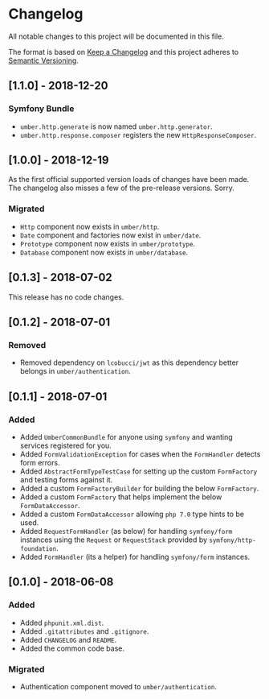 # Changelog
All notable changes to this project will be documented in this file.

The format is based on [Keep a Changelog](http://keepachangelog.com/en/1.0.0/)
and this project adheres to [Semantic Versioning](http://semver.org/spec/v2.0.0.html).

## [1.1.0] - 2018-12-20

### Symfony Bundle
- `umber.http.generate` is now named `umber.http.generator`.
- `umber.http.response.composer` registers the new `HttpResponseComposer`.

## [1.0.0] - 2018-12-19

As the first official supported version loads of changes have been made.
The changelog also misses a few of the pre-release versions.
Sorry.

### Migrated
- `Http` component now exists in `umber/http`.
- `Date` component and factories now exist in `umber/date`.
- `Prototype` component now exists in `umber/prototype`.
- `Database` component now exists in `umber/database`.

## [0.1.3] - 2018-07-02

This release has no code changes.

## [0.1.2] - 2018-07-01

### Removed
- Removed dependency on `lcobucci/jwt` as this dependency better belongs in `umber/authentication`.

## [0.1.1] - 2018-07-01

### Added
- Added `UmberCommonBundle` for anyone using `symfony` and wanting services registered for you.
- Added `FormValidationException` for cases when the `FormHandler` detects form errors.
- Added `AbstractFormTypeTestCase` for setting up the custom `FormFactory` and testing forms against it.
- Added a custom `FormFactoryBuilder` for building the below `FormFactory`.
- Added a custom `FormFactory` that helps implement the below `FormDataAccessor`.
- Added a custom `FormDataAccessor` allowing `php 7.0` type hints to be used.
- Added `RequestFormHandler` (as below) for handling `symfony/form` instances using the `Request` or `RequestStack` provided by `symfony/http-foundation`.
- Added `FormHandler` (its a helper) for handling `symfony/form` instances.

## [0.1.0] - 2018-06-08

### Added
- Added `phpunit.xml.dist`.
- Added `.gitattributes` and `.gitignore`.
- Added `CHANGELOG` and `README`.
- Added the common code base.

### Migrated
- Authentication component moved to `umber/authentication`.
